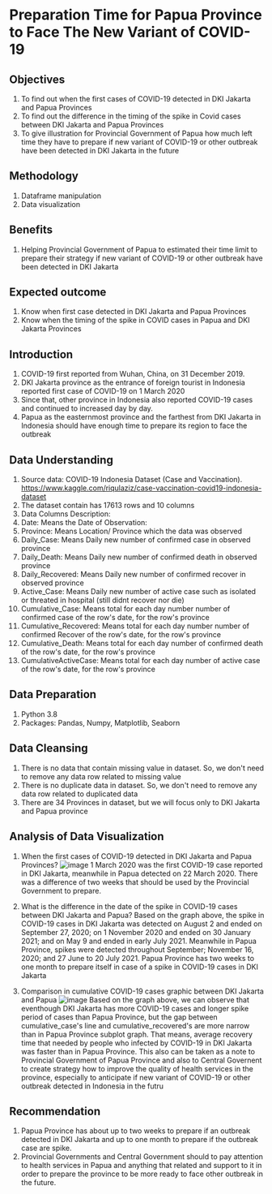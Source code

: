 # Preparation Time for Papua Province to Face The New Variant of COVID-19

## Objectives
1. To find out when the first cases of COVID-19 detected in DKI Jakarta and Papua Provinces
2. To find out the difference in the timing of the spike in Covid cases between DKI Jakarta and Papua Provinces
3. To give illustration for Provincial Government of Papua how much left time they have to prepare if new variant of COVID-19 or other outbreak have been detected in DKI Jakarta in the future

## Methodology
1. Dataframe manipulation
2. Data visualization

## Benefits
1. Helping Provincial Government of Papua to estimated their time limit to prepare their strategy if new variant of COVID-19 or other outbreak have been detected in DKI Jakarta

## Expected outcome
1. Know when first case detected in DKI Jakarta and Papua Provinces
2. Know when the timing of the spike in COVID cases in Papua and DKI Jakarta Provinces

## Introduction
1. COVID-19 first reported from Wuhan, China, on 31 December 2019.
2. DKI Jakarta province as the entrance of foreign tourist in Indonesia reported first case of COVID-19 on 1 March 2020
3. Since that, other province in Indonesia also reported COVID-19 cases and continued to increased day by day.
4. Papua as the easternmost province and the farthest from DKI Jakarta in Indonesia should have enough time to prepare its region to face the outbreak

## Data Understanding
1. Source data: COVID-19 Indonesia Dataset (Case and Vaccination). https://www.kaggle.com/riqulaziz/case-vaccination-covid19-indonesia-dataset
2. The dataset contain has 17613 rows and 10 columns
3. Data Columns Description:
4. Date: Means the Date of Observation:
5. Province: Means Location/ Province which the data was observed
6. Daily_Case: Means Daily new number of confirmed case in observed province
7. Daily_Death: Means Daily new number of confirmed death in observed province
8. Daily_Recovered: Means Daily new number of confirmed recover in observed province
9. Active_Case: Means Daily new number of active case such as isolated or threated in hospital (still didnt recover nor die)
10. Cumulative_Case: Means total for each day number number of confirmed case of the row's date, for the row's province
11. Cumulative_Recovered: Means total for each day number number of confirmed Recover of the row's date, for the row's province
12. Cumulative_Death: Means total for each day number of confirmed death of the row's date, for the row's province
13. CumulativeActiveCase: Means total for each day number of active case of the row's date, for the row's province

## Data Preparation
1. Python 3.8
2. Packages: Pandas, Numpy, Matplotlib, Seaborn

## Data Cleansing
1. There is no data that contain missing value in dataset. So, we don't need to remove any data row related to missing value
2. There is no duplicate data in dataset. So, we don't need to remove any data row related to duplicated data
3. There are 34 Provinces in dataset, but we will focus only to DKI Jakarta and Papua province

## Analysis of Data Visualization 
1. When the first cases of COVID-19 detected in DKI Jakarta and Papua Provinces?
![image](https://user-images.githubusercontent.com/95937374/155202603-2fa595ee-2cec-481b-ad1b-b9fd21a67170.png)
1 March 2020 was the first COVID-19 case reported in DKI Jakarta, meanwhile in Papua detected on 22 March 2020. There was a difference of two weeks that should be used by the Provincial Government to prepare.

2. What is the difference in the date of the spike in COVID-19 cases between DKI Jakarta and Papua?
Based on the graph above, the spike in COVID-19 cases in DKI Jakarta was detected on August 2 and ended on September 27, 2020; on 1 November 2020 and ended on 30 January 2021; and on May 9 and ended in early July 2021. Meanwhile in Papua Province, spikes were detected throughout September; November 16, 2020; and 27 June to 20 July 2021. Papua Province has two weeks to one month to prepare itself in case of a spike in COVID-19 cases in DKI Jakarta

3. Comparison in cumulative COVID-19 cases graphic between DKI Jakarta and Papua
![image](https://user-images.githubusercontent.com/95937374/155208391-8e649827-b295-4b7d-aa22-b52da7be4ef3.png)
Based on the graph above, we can observe that eventhough DKI Jakarta has more COVID-19 cases and longer spike period of cases than Papua Province, but the gap between cumulative_case's line and cumulative_recovered's are more narrow than in Papua Province subplot graph. That means, average recovery time that needed by people who infected by COVID-19 in DKI Jakarta was faster than in Papua Province. This also can be taken as a note to Provincial Government of Papua Province and also to Central Governent to create strategy how to improve the quality of health services in the province, especially to anticipate if new variant of COVID-19 or other outbreak detected in Indonesia in the futru

## Recommendation
1. Papua Province has about up to two weeks to prepare if an outbreak detected in DKI Jakarta and up to one month to prepare if the outbreak case are spike.
2. Provincial Governments and Central Government should to pay attention to health services in Papua and anything that related and support to it in order to prepare the province to be more ready to face other outbreak in the future. 

